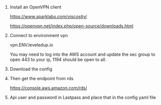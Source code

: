
1. Install an OpenVPN client 

    https://www.sparklabs.com/viscosity/

    https://openvpn.net/index.php/open-source/downloads.html

2. Connect to environment vpn 

    vpn.ENV.leveledup.io

    You may need to log into the AWS account and update the sec group to open 443 to your ip, 1194 should be open to all.
    
3. Download the config 

4. Then get the endpoint from rds

    https://console.aws.amazon.com/rds/
    
5. Api user and password in Lastpass and place that in the config yaml file


